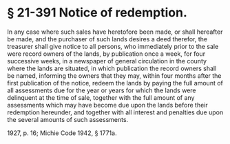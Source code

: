 # § 21-391 Notice of redemption.

<p>In any case where such sales have heretofore been made, or shall hereafter be made, and the purchaser of such lands desires a deed therefor, the treasurer shall give notice to all persons, who immediately prior to the sale were record owners of the lands, by publication once a week, for four successive weeks, in a newspaper of general circulation in the county where the lands are situated, in which publication the record owners shall be named, informing the owners that they may, within four months after the first publication of the notice, redeem the lands by paying the full amount of all assessments due for the year or years for which the lands were delinquent at the time of sale, together with the full amount of any assessments which may have become due upon the lands before their redemption hereunder, and together with all interest and penalties due upon the several amounts of such assessments.</p><p>1927, p. 16; Michie Code 1942, § 1771a.</p>